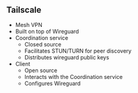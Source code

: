 ## Tailscale
- Mesh VPN
- Built on top of Wireguard
- Coordination service
    - Closed source
    - Facilitates STUN/TURN for peer discovery
    - Distributes wireguard public keys
- Client
    - Open source
    - Interacts with the Coordination service
    - Configures Wireguard